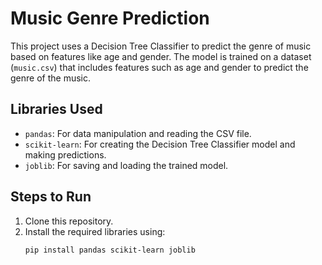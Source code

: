 # Music Genre Prediction

This project uses a Decision Tree Classifier to predict the genre of music based on features like age and gender. The model is trained on a dataset (`music.csv`) that includes features such as age and gender to predict the genre of the music.

## Libraries Used
- `pandas`: For data manipulation and reading the CSV file.
- `scikit-learn`: For creating the Decision Tree Classifier model and making predictions.
- `joblib`: For saving and loading the trained model.

## Steps to Run
1. Clone this repository.
2. Install the required libraries using:
   ```bash
   pip install pandas scikit-learn joblib
